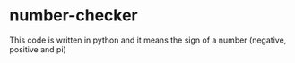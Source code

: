 # number-checker
This code is written in python and it means the sign of a number (negative, positive and pi)
